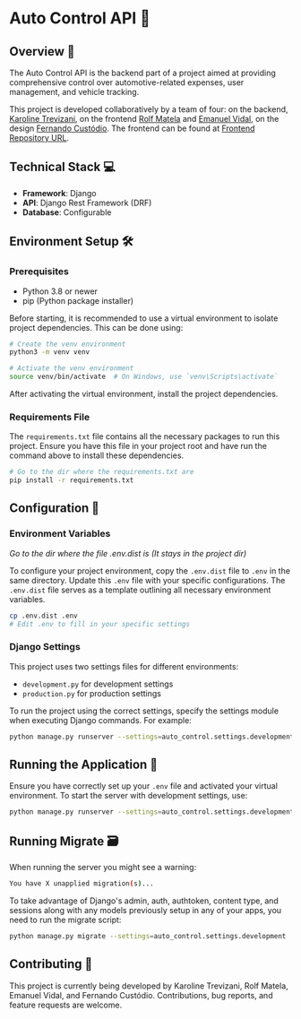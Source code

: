 # Auto Control API 🚗

## Overview 📜

The Auto Control API is the backend part of a project aimed at providing comprehensive control over automotive-related expenses, user management, and vehicle tracking.

This project is developed collaboratively by a team of four: on the backend, [Karoline Trevizani](https://github.com/KarolTrevizani/auto_control_mobile_api), on the frontend [Rolf Matela](https://github.com/roollf) and [Emanuel Vidal](https://github.com/emanuelvidall), on the design [Fernando Custódio](https://github.com/Fcsla). The frontend can be found at [Frontend Repository URL](https://github.com/roollf/auto-control-mobile).

## Technical Stack 💻

- **Framework**: Django
- **API**: Django Rest Framework (DRF)
- **Database**: Configurable

## Environment Setup 🛠️

### Prerequisites

- Python 3.8 or newer
- pip (Python package installer)

Before starting, it is recommended to use a virtual environment to isolate project dependencies. This can be done using:

```bash
# Create the venv environment
python3 -m venv venv

# Activate the venv environment
source venv/bin/activate  # On Windows, use `venv\Scripts\activate`
```

After activating the virtual environment, install the project dependencies.

### Requirements File

The `requirements.txt` file contains all the necessary packages to run this project. Ensure you have this file in your project root and have run the command above to install these dependencies.

```bash
# Go to the dir where the requirements.txt are
pip install -r requirements.txt
```

## Configuration 🔧

### Environment Variables

_Go to the dir where the file .env.dist is (It stays in the project dir)_

To configure your project environment, copy the `.env.dist` file to `.env` in the same directory. Update this `.env` file with your specific configurations. The `.env.dist` file serves as a template outlining all necessary environment variables.

```bash
cp .env.dist .env
# Edit .env to fill in your specific settings
```

### Django Settings

This project uses two settings files for different environments:

- `development.py` for development settings
- `production.py` for production settings

To run the project using the correct settings, specify the settings module when executing Django commands. For example:

```bash
python manage.py runserver --settings=auto_control.settings.development
```

## Running the Application 🏃

Ensure you have correctly set up your `.env` file and activated your virtual environment. To start the server with development settings, use:

```bash
python manage.py runserver --settings=auto_control.settings.development
```

## Running Migrate 🗃️

When running the server you might see a warning:

```bash
You have X unapplied migration(s)...
```

To take advantage of Django's admin, auth, authtoken, content type, and sessions along with any models previously setup in any of your apps, you need to run the migrate script:

```bash
python manage.py migrate --settings=auto_control.settings.development
```

## Contributing 🤝

This project is currently being developed by Karoline Trevizani, Rolf Matela, Emanuel Vidal, and Fernando Custódio. Contributions, bug reports, and feature requests are welcome.